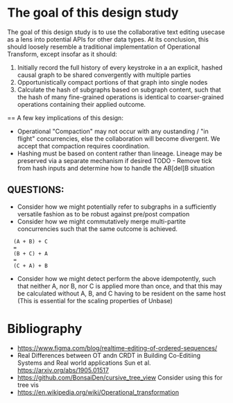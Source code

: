 # The goal of this design study

The goal of this design study is to use the collaborative text editing usecase as a lens into potential APIs for other data types.
At its conclusion, this should loosely resemble a traditional implementation of Operational Transform, except insofar as it should:

1. Initially record the full history of every keystroke in a an explicit, hashed causal graph to be shared convergently with multiple parties
2. Opportunistically compact portions of that graph into single nodes
3. Calculate the hash of subgraphs based on subgraph content, such that the hash of many fine-grained operations is identical to coarser-grained operations containing their applied outcome.

== A few key implications of this design:

- Operational "Compaction" may not occur with any oustanding / "in flight" concurrencies, else the collaboration will become divergent. We accept that compaction requires coordination.
- Hashing must be based on content rather than lineage. Lineage may be preserved via a separate mechanism if desired
  TODO - Remove tick from hash inputs and determine how to handle the AB[del]B situation

## QUESTIONS:

- Consider how we might potentially refer to subgraphs in a sufficiently versatile fashion as to be robust against pre/post compation
- Consider how we might commutatively merge multi-partite concurrencies such that the same outcome is achieved.

```
  (A + B) + C
  =
  (B + C) + A
  =
  (C + A) + B
```

- Consider how we might detect perform the above idempotently, such that neither A, nor B, nor C is applied more than once, and that this may be calculated without A, B, and C having to be resident on the same host (This is essential for the scaling properties of Unbase)

# Bibliography

- https://www.figma.com/blog/realtime-editing-of-ordered-sequences/
- Real Differences between OT andn CRDT in Building Co-Editiing Systems and Real world applications Sun et al. https://arxiv.org/abs/1905.01517
- https://github.com/BonsaiDen/cursive_tree_view
  Consider using this for tree vis
- https://en.wikipedia.org/wiki/Operational_transformation

